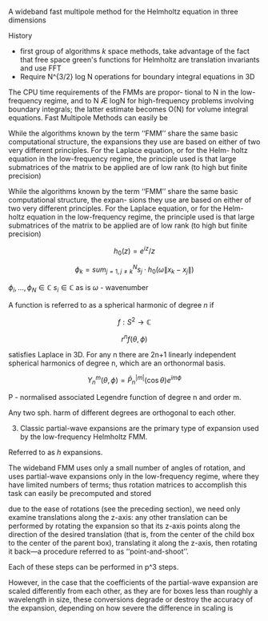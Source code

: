A wideband fast multipole method for the Helmholtz equation in three dimensions

History
- first group of algorithms $k$ space methods, take advantage of the fact that free space green's functions for Helmholtz are translation invariants and use FFT
- Require N^{3/2} log N operations for boundary integral equations in 3D


The CPU time requirements of the FMMs are propor- tional to N in the low-frequency regime, and to N Æ logN for high-frequency problems involving boundary integrals; the latter estimate becomes O(N) for volume integral equations. Fast Multipole Methods can easily be

While the algorithms known by the term ‘‘FMM’’ share the same basic computational structure, the expansions they use are based on either of two very different principles. For the Laplace equation, or for the Helm- holtz equation in the low-frequency regime, the principle used is that large submatrices of the matrix to be applied are of low rank (to high but finite precision)


While the algorithms known by the term ‘‘FMM’’ share the same basic computational structure, the expan-
sions they use are based on either of two very different principles. For the Laplace equation, or for the Helm- holtz equation in the low-frequency regime, the principle used is that large submatrices of the matrix to be applied are of low rank (to high but finite precision)

$$ h_0(z) = e^{iz}/z $$

$$
\phi_k = sum_{j=1, j \neq k}^N s_j \cdot h_0(\omega \|x_k - x_j\|)
$$

$\phi_i,...,\phi_N \in \mathbb{C}$ $s_i \in \mathbb{C}$ as is $\omega$ - wavenumber


A function is referred to as a spherical harmonic of degree $n$ if

$$
f: S^2 \rightarrow \mathbb{C}
$$

$$r^n f(\theta, \phi)$$

satisfies Laplace in 3D. For any n there are 2n+1 linearly independent spherical harmonics of degree n, which are an orthonormal basis.

$$
Y_n^m(\theta, \phi) = \bar{P}_n^{|m|}(\cos{\theta})e^{im\phi}
$$

P - normalised associated Legendre function of degree n and order m.

Any two sph. harm of different degrees are orthogonal to each other.


3. Classic partial-wave expansions are the primary type of expansion used by the low-frequency Helmholtz FMM.

Referred to as $h$ expansions.


The wideband FMM uses only a small number of angles of rotation, and uses partial-wave expansions only in the low-frequency regime, where they have limited numbers of terms; thus rotation matrices to accomplish this task can easily be precomputed and stored

due to the ease of rotations (see the preceding section), we need only examine translations along the z-axis: any other translation can be performed by rotating the expansion so that its z-axis points along the direction of the desired translation (that is, from the center of the child box to the center of the parent box), translating it along the z-axis, then rotating it back—a procedure referred to as ‘‘point-and-shoot’’.

Each of these steps can be performed in p^3 steps.

However, in the case that the coefficients of the partial-wave expansion are scaled differently from each other, as they are for boxes less than roughly a wavelength in size, these conversions degrade or destroy the accuracy of the expansion, depending on how severe the difference in scaling is